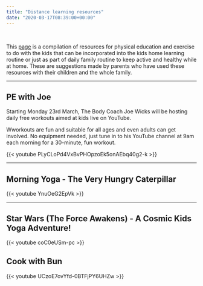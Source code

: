 ```yaml
---
title: "Distance learning resources"
date: "2020-03-17T08:39:00+00:00"
---
```


&nbsp;

This [page](/home_school_exercise/) is a compilation of resources for physical education and exercise to do with the kids that can be incorporated into the kids home learning routine or just as part of daily family routine to keep active and healthy while at home. These are suggestions made by parents who have used these resources with their children and the whole family.

<hr>

## PE with Joe

Starting Monday 23rd March, The Body Coach Joe Wicks will be hosting daily free workouts aimed at kids live on YouTube.

Wworkouts are fun and suitable for all ages and even adults can get involved. No equipment needed, just tune in to his YouTube channel at 9am each morning for a 30-minute, fun workout.

{{< youtube PLyCLoPd4VxBvPHOpzoEk5onAEbq40g2-k >}}

<hr>

## Morning Yoga - The Very Hungry Caterpillar

{{< youtube YnuOeG2EpVk >}}

<hr>

## Star Wars (The Force Awakens) - A Cosmic Kids Yoga Adventure!

{{< youtube coC0eUSm-pc >}}


## Cook with Bun

{{< youtube UCzoE7ovYfd-0BTFjPY6UHZw >}}


<br/>
<br/>


 
